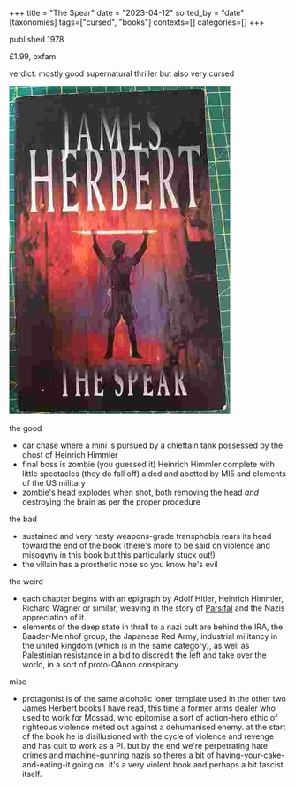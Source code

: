+++
title = "The Spear"
date = "2023-04-12"
sorted_by = "date"
[taxonomies]
tags=["cursed", "books"]
contexts=[]
categories=[]
+++

published 1978

£1.99, oxfam

verdict: mostly good supernatural thriller but also very cursed

![the spear front cover](./images/the_spear.jpg)

the good
- car chase where a mini is pursued by a chieftain tank possessed by the ghost
of Heinrich Himmler
- final boss is zombie (you guessed it) Heinrich Himmler complete with little
  spectacles (they do fall off) aided and abetted by MI5 and elements of the US
  military
- zombie's head explodes when shot, both removing the head _and_ destroying the
  brain as per the proper procedure

the bad
- sustained and very nasty weapons-grade transphobia rears its head toward the
  end of the book (there's more to be said on violence and misogyny in this book
  but this particularly stuck out!)
- the villain has a prosthetic nose so you know he's evil

the weird
- each chapter begins with an epigraph by Adolf Hitler, Heinrich Himmler,
  Richard Wagner or similar, weaving in the story of
  [Parsifal](https://en.wikipedia.org/wiki/Parsifal) and the Nazis appreciation
  of it.
- elements of the deep state in thrall to a nazi cult are behind the IRA, the
  Baader-Meinhof group, the Japanese Red Army, industrial militancy in the
  united kingdom (which is in the same category), as well as Palestinian
  resistance in a bid to discredit the left and take over the world, in a sort
  of proto-QAnon conspiracy

misc
- protagonist is of the same alcoholic loner template used in the other two
  James Herbert books I have read, this time a former arms dealer who used to
  work for Mossad, who epitomise a sort of action-hero ethic of righteous
  violence meted out against a dehumanised enemy. at the start of the book he
  is disillusioned with the cycle of violence and revenge and has quit to work
  as a PI. but by the end we're perpetrating hate crimes and machine-gunning
  nazis so theres a bit of having-your-cake-and-eating-it going on. it's a very
  violent book and perhaps a bit fascist itself.